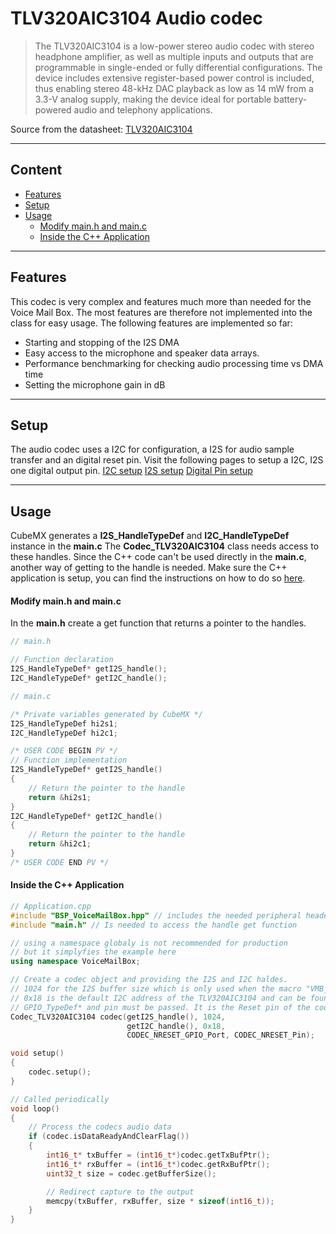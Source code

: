 # TLV320AIC3104 Audio codec
>The TLV320AIC3104 is a low-power stereo audio codec with stereo headphone amplifier, 
as well as multiple inputs and outputs that are programmable in single-ended or fully differential configurations. 
The device includes extensive register-based power control is included, thus enabling stereo 48-kHz DAC
playback as low as 14 mW from a 3.3-V analog supply, 
making the device ideal for portable battery-powered audio and telephony applications.

Source from the datasheet: [TLV320AIC3104](https://www.ti.com/product/de-de/TLV320AIC3104)

---
## Content
- [Features](#features)
- [Setup](#setup)
- [Usage](#usage)
  - [Modify main.h and main.c](#modify-mainh-and-mainc)
  - [Inside the C++ Application](#inside-the-c-application)

---
## Features
This codec is very complex and features much more than needed for the Voice Mail Box.
The most features are therefore not implemented into the class for easy usage.
The following features are implemented so far:
- Starting and stopping of the I2S DMA
- Easy access to the microphone and speaker data arrays.
- Performance benchmarking for checking audio processing time vs DMA time
- Setting the microphone gain in dB
  
---
## Setup
The audio codec uses a I2C for configuration, a I2S for audio sample transfer and an digital reset pin.
Visit the following pages to setup a I2C, I2S one digital output pin.
[I2C setup](I2C.md/#setup)
[I2S setup](I2S.md/#setup)
[Digital Pin setup](DigitalPin.md/#setup)


---
## Usage
CubeMX generates a **I2S_HandleTypeDef** and **I2C_HandleTypeDef** instance in the **main.c**
The **Codec_TLV320AIC3104** class needs access to these handles. Since the C++ code can't be used directly in the **main.c**, another way of getting to the handle is needed.
Make sure the C++ application is setup, you can find the instructions on how to do so [here](CppFromC.md).

#### Modify main.h and main.c
In the **main.h** create a get function that returns a pointer to the handles.
``` C
// main.h

// Function declaration
I2S_HandleTypeDef* getI2S_handle();
I2C_HandleTypeDef* getI2C_handle();
```

``` C
// main.c

/* Private variables generated by CubeMX */
I2S_HandleTypeDef hi2s1;
I2C_HandleTypeDef hi2c1;

/* USER CODE BEGIN PV */
// Function implementation
I2S_HandleTypeDef* getI2S_handle()
{
    // Return the pointer to the handle
    return &hi2s1;
}
I2C_HandleTypeDef* getI2C_handle()
{
    // Return the pointer to the handle
    return &hi2c1;
}
/* USER CODE END PV */
```

#### Inside the C++ Application


``` C++ 
// Application.cpp
#include "BSP_VoiceMailBox.hpp" // includes the needed peripheral headers
#include "main.h" // Is needed to access the handle get function

// using a namespace globaly is not recommended for production
// but it simplyfies the example here
using namespace VoiceMailBox; 

// Create a codec object and providing the I2S and I2C haldes.
// 1024 for the I2S buffer size which is only used when the macro "VMB_I2S_USE_STATIC_BUFFER_SIZE" is not defined in the settings.h.
// 0x18 is the default I2C address of the TLV320AIC3104 and can be found in its datasheet.
// GPIO_TypeDef* and pin must be passed. It is the Reset pin of the codec: PIN 31.
Codec_TLV320AIC3104 codec(getI2S_handle(), 1024,
                          getI2C_handle(), 0x18,
                          CODEC_NRESET_GPIO_Port, CODEC_NRESET_Pin);

void setup()
{ 
    codec.setup();
}

// Called periodically
void loop()
{
    // Process the codecs audio data
    if (codec.isDataReadyAndClearFlag())
    {
        int16_t* txBuffer = (int16_t*)codec.getTxBufPtr();
        int16_t* rxBuffer = (int16_t*)codec.getRxBufPtr();
        uint32_t size = codec.getBufferSize();

        // Redirect capture to the output
        memcpy(txBuffer, rxBuffer, size * sizeof(int16_t));
    }
}
```